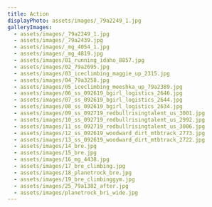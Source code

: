 ```yaml
---
title: Action
displayPhoto: assets/images/_79a2249_1.jpg
galleryImages:
  - assets/images/_79a2249_1.jpg
  - assets/images/_79a2439.jpg
  - assets/images/_mg_4054_1.jpg
  - assets/images/_mg_4819.jpg
  - assets/images/01_running_idaho_8857.jpg
  - assets/images/02_79a2695.jpg
  - assets/images/03_iceclimbing_maggie_up_2315.jpg
  - assets/images/04_79a3258.jpg
  - assets/images/05_iceclimbing_meeshka_up_79a2389.jpg
  - assets/images/06_ss_092619_bgirl_logistics_2646.jpg
  - assets/images/07_ss_092619_bgirl_logistics_2644.jpg
  - assets/images/08_ss_092619_bgirl_logistics_2634.jpg
  - assets/images/09_ss_092719_redbullrisingtalent_us_3001.jpg
  - assets/images/10_ss_092719_redbullrisingtalent_us_2992.jpg
  - assets/images/11_ss_092719_redbullrisingtalent_us_3006.jpg
  - assets/images/12_ss_092619_woodward_dirt_mtbtrack_2773.jpg
  - assets/images/13_ss_092619_woodward_dirt_mtbtrack_2722.jpg
  - assets/images/14_bre.jpg
  - assets/images/15_bre.jpg
  - assets/images/16_mg_4438.jpg
  - assets/images/17_bre_climbing.jpg
  - assets/images/18_planetrock_bre.jpg
  - assets/images/19_bre_climbinggym.jpg
  - assets/images/25_79a1382_after.jpg
  - assets/images/planetrock_bri_wide.jpg
---
```

